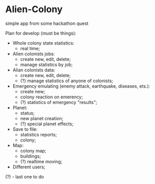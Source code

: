 # Alien-Colony

simple app from some hackathon quest

Plan for develop (must be things):
* Whole colony state statistics:
  * real time;
* Alien colonists jobs:
  * create new, edit, delete;
  * manage statistics by job;
* Alian colonists data:
  * create new, edit, delete;
  * (?) manage statistics of anyone of colonists;
* Emergency emulating (enemy attack, earthquake, diseases, ets.):
  * create new;
  * colony reaction on emerency;
  * (?) statistics of emergency "results";
* Planet:
  * status;
  * new planet creation;
  * (?) special planet effects;
* Save to file:
  * statistics reports;
  * colony;
* Map:
  * colony map;
  * buildings;
  * (?) realtime moving;
* Different users;

(?) - last one to do
